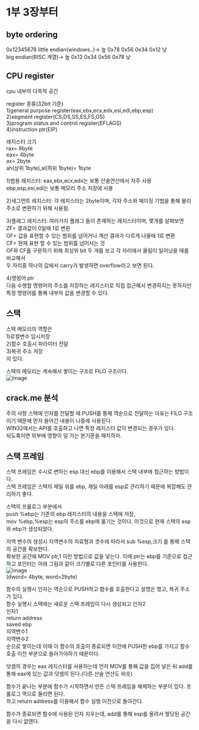# 1부 3장부터  
## byte ordering  
0x12345678
little endian(windows..)-> 높 0x78 0x56 0x34 0x12 낮  
big endian(RISC 계열)-> 높 0x12 0x34 0x56 0x78 낮  

## CPU register  
cpu 내부의 다목적 공간  

register 종류(32bit 기준)  
1)general purpose register(eax,ebx,ecx,edx,esi,edi,ebp,esp)  
2)segment register(CS,DS,SS,ES,FS,GS)  
3)program status and control register(EFLAGS)  
4)instruction ptr(EIP)  

레지스터 크기  
rax= 8byte  
eax= 4byte  
ax= 2byte  
ah(상위 1byte),al(하위 1byte)= 1byte  

1)범용 레지스터: 
eax,ebx,ecx,edx는 보통 산술연산에서 자주 사용  
ebp,esp,esi,edi는 보통 메모리 주소 저장에 사용

2)세그먼트 레지스터:
각 레지스터는 2byte이며, 각자 주소와 페이징 기법을 통해 물리주소로 변환하기 위해 사용됨.  

3)플래그 레지스터:
여러가지 플래그 들이 존재하는 레지스터이며, 몇개를 살펴보면  
ZF= 결과값이 0일때 1로 변환  
OF= 값을 표현할 수 있는 범위를 넘어거나 계산 결과가 다르게 나올때 1로 변환  
CF= 현재 표현 할 수 있는 범위를 넘어서는 것  
OF와 CF를 구분하기 위해 최상위 bit 두 개를 보고 각 자리에서 올림이 일어났을 때를 비교해서  
두 자리중 하나의 값에서 carry가 발생하면 overflow라고 보면 된다.  

4)명령어 ptr  
다음 수행할 명령어의 주소를 저장하는 레지스터로 직접 접근해서 변경하지는 못하지만 특정 명령어를 통해 내부의 값을 변경할 수 있다.  

## 스택  
스택 메모리의 역할은  
1)로컬변수 임시저장  
2)함수 호출시 파라미터 전달  
3)복귀 주소 저장  
이 있다.  

스택의 메모리는 계속해서 쌓이는 구조로 FILO 구조이다.  
![image](https://user-images.githubusercontent.com/65746019/117152918-71a28080-adf5-11eb-80aa-a60ea0777b9d.png)  


## crack.me 분석  
주의 사항
스택에 인자를 전달할 때 PUSH를 통해 역순으로 전달하는 이유는 FILO 구조이기 때문에 먼저 들어간 내용이 나중에 사용된다.  
WIN32에서는 API를 호출하고 나면 특정 레지스터 값이 변경되는 경우가 있다.  
되도록이면 외부에 영향이 덜 가는 분기문을 패치하자.  

## 스택 프레임  
스택 프레임은 수시로 변하는 esp 대신 ebp를 이용해서 스택 내부에 접근하는 방법이다.  
스택 프레임은 스택의 제일 위를 ebp, 제일 아래를 esp로 관리하기 때문에 복잡해도 관리하기 좋다.  

스택의 프롤로그 부분에서  
push %ebp는 기존의 ebp 레지스터의 내용을 스택에 저장,  
mov %ebp,%esp는 esp의 주소를 ebp에 옮기는 것이다. 이것으로 현재 스택의 esp와 ebp가 생성되었다.  

지역 변수의 생성시 지역변수의 자료형과 갯수에 따라서 sub %esp,크기 를 통해 스택의 공간을 확보한다.  
확보한 공간에 MOV ptr,1 이런 방법으로 값을 넣는다. 이때 ptr는 ebp를 기준으로 접근하고 포인터는 아래 그림과 같이 크기별로 다른 포인터를 사용한다.  
![image](https://user-images.githubusercontent.com/65746019/117163062-42dcd800-adfe-11eb-98f3-225ede869bfa.png)  
(dword= 4byte, word=2byte)  

함수의 실행시 인자는 역순으로 PUSH하고 함수를 호출한다고 설명은 했고, 복귀 주소가 있다.  
함수 실행시 스택에는 새로운 스택 프레임이 다시 생성되고
인자2  
인자1  
return address  
saved ebp  
지역변수1  
지역변수2  
순으로 쌓이는데 이때 이 함수의 호출이 종료되면 이전에 PUSH한 ebp를 가지고 함수 호출 이전 부분으로 돌아가야하기 때문이다.  

덧셈의 경우는 eax 레지스터를 사용하는데 먼저 MOV를 통해 값을 집어 넣은 뒤 add를 통해 eax에 있는 값과 덧셈이 된다.(다른 산술 연산도 비슷)  

함수가 끝나는 부분에 함수가 시작하면서 만든 스택 프레임을 해제하는 부분이 있다. 프롤로그 역으로 돌리면 된다.  
하고 return address를 이용해서 함수 실행 이전으로 돌아간다.  

함수가 종료되면 함수에 사용된 인자 지우는데, add를 통해 esp를 올려서 할당된 공간을 다시 없앤다.  



